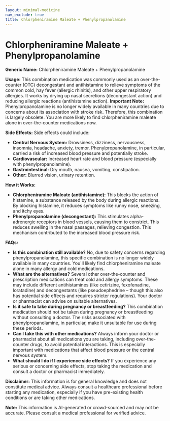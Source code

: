 ```yaml
---
layout: minimal-medicine
nav_exclude: true
title: Chlorpheniramine Maleate + Phenylpropanolamine
---
```


# Chlorpheniramine Maleate + Phenylpropanolamine

**Generic Name:** Chlorpheniramine Maleate + Phenylpropanolamine

**Usage:** This combination medication was commonly used as an over-the-counter (OTC) decongestant and antihistamine to relieve symptoms of the common cold, hay fever (allergic rhinitis), and other upper respiratory allergies.  It works by drying up nasal secretions (decongestant action) and reducing allergic reactions (antihistamine action).  **Important Note:**  Phenylpropanolamine is no longer widely available in many countries due to concerns about its association with stroke risk.  Therefore, this combination is largely obsolete.  You are more likely to find chlorpheniramine maleate alone in over-the-counter medications now.

**Side Effects:**  Side effects could include:

* **Central Nervous System:** Drowsiness, dizziness, nervousness, insomnia, headache, anxiety, tremor.  Phenylpropanolamine, in particular, carried a risk of increased blood pressure and potentially stroke.
* **Cardiovascular:** Increased heart rate and blood pressure (especially with phenylpropanolamine).
* **Gastrointestinal:** Dry mouth, nausea, vomiting, constipation.
* **Other:** Blurred vision, urinary retention.


**How it Works:**

* **Chlorpheniramine Maleate (antihistamine):** This blocks the action of histamine, a substance released by the body during allergic reactions. By blocking histamine, it reduces symptoms like runny nose, sneezing, and itchy eyes.
* **Phenylpropanolamine (decongestant):** This stimulates alpha-adrenergic receptors in blood vessels, causing them to constrict.  This reduces swelling in the nasal passages, relieving congestion.  This mechanism contributed to the increased blood pressure risk.


**FAQs:**

* **Is this combination still available?**  No, due to safety concerns regarding phenylpropanolamine, this specific combination is no longer widely available in many countries.  You'll likely find chlorpheniramine maleate alone in many allergy and cold medications.
* **What are the alternatives?**  Several other over-the-counter and prescription medications can treat cold and allergy symptoms.  These may include different antihistamines (like cetirizine, fexofenadine, loratadine) and decongestants (like pseudoephedrine – though this also has potential side effects and requires stricter regulations).  Your doctor or pharmacist can advise on suitable alternatives.
* **Is it safe to take during pregnancy or breastfeeding?**  This combination medication should not be taken during pregnancy or breastfeeding without consulting a doctor.  The risks associated with phenylpropanolamine, in particular, make it unsuitable for use during these periods.
* **Can I take this with other medications?**  Always inform your doctor or pharmacist about all medications you are taking, including over-the-counter drugs, to avoid potential interactions.  This is especially important with medications that affect blood pressure or the central nervous system.
* **What should I do if I experience side effects?**  If you experience any serious or concerning side effects, stop taking the medication and consult a doctor or pharmacist immediately.


**Disclaimer:** This information is for general knowledge and does not constitute medical advice. Always consult a healthcare professional before starting any medication, especially if you have pre-existing health conditions or are taking other medications.


**Note:** This information is AI-generated or crowd-sourced and may not be accurate. Please consult a medical professional for verified advice.